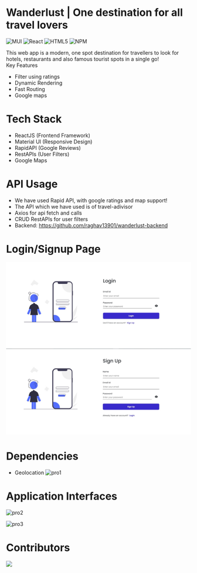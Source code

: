 # Wanderlust | One destination for all travel lovers

![MUI](https://img.shields.io/badge/-MUI-white?style=flat-square&logo=MUI)
![React](https://img.shields.io/badge/-Reactjs-white?style=flat-square&logo=React)
![HTML5](https://img.shields.io/badge/-HTML5-white?style=flat-square&logo=HTML5)
![NPM](https://img.shields.io/badge/-NPM-white?style=flat-square&logo=NPM)

This web app is a modern, one spot destination for travellers to look for hotels, restaurants and also famous tourist spots in a single go!<br>
Key Features
- Filter using ratings
- Dynamic Rendering
- Fast Routing
- Google maps

# Tech Stack
- ReactJS (Frontend Framework)
- Material UI (Responsive Design)
- RapidAPI (Google Reviews)
- RestAPIs (User Filters)
- Google Maps

# API Usage
- We have used Rapid API, with google ratings and map support! 
- The API which we have used is of travel-adivisor
- Axios for api fetch and calls
- CRUD RestAPIs for user filters
- Backend: https://github.com/raghav13901/wanderlust-backend

# Login/Signup Page

![img1](src/assets/Login.jpeg)
![img2](src/assets/Signup.jpeg)

# Dependencies
- Geolocation
![pro1](https://user-images.githubusercontent.com/64699355/162478157-ba1d57a5-c6d8-4f75-98dc-218a0c572e5c.jpg)

# Application Interfaces
![pro2](https://user-images.githubusercontent.com/64699355/162481336-5fbdf353-61c2-4f95-8927-abf45480c8d5.jpg)

![pro3](https://user-images.githubusercontent.com/64699355/162481468-149157c1-ba0d-4490-9f11-e9b20334d9e6.jpg)

# Contributors

<a href="https://github.com/SHAMUNESH/Wanderlust-MERN-Project/graphs/contributors">
  <img src="https://contrib.rocks/image?repo=SHAMUNESH/Wanderlust-MERN-Project" />
</a>
